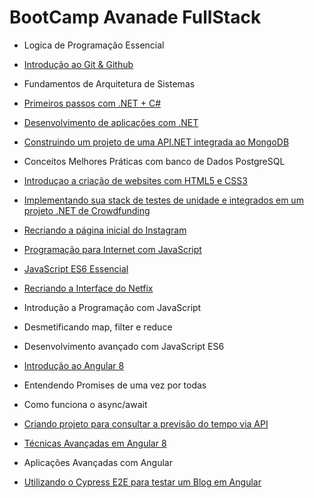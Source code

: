 # BootCamp Avanade FullStack

- Logica de Programação Essencial
- [Introdução ao Git & Github]( https://github.com/SidneyMoreira/bootCampsDIO/tree/master/EverisFullStack/IntroGitGithub/workspace/livro-receitas)
- Fundamentos de Arquitetura de Sistemas
- [Primeiros passos com .NET + C#](https://github.com/SidneyMoreira/bootCampsDIO/tree/master/DotNetFundamentals/PrimeirosPassosComDoNetPlusCSharp)
- [Desenvolvimento de aplicações com .NET](https://github.com/SidneyMoreira/bootCampsDIO/tree/main/AvanadeFullStack/DesenvAplicComDotNET)
- [Construindo um projeto de uma API.NET integrada ao MongoDB](https://github.com/SidneyMoreira/bootCampsDIO/tree/master/AvanadeFullStack/ConstProjAPIDotNetIntegMongoDB)
- Conceitos Melhores Práticas com banco de Dados PostgreSQL
- [Introduçao a criação de websites com HTML5 e CSS3](https://github.com/SidneyMoreira/bootCampsDIO/tree/master/EverisFullStack/IntroCriaWebSitesHTMLeCSS3)
- [Implementando sua stack de testes de unidade e integrados em um projeto .NET de Crowdfunding](https://github.com/SidneyMoreira/bootCampsDIO/tree/master/AvanadeFullStack/ImplemStackTestUnidIntegDotNETCrowdfunding )


- [Recriando a página inicial do Instagram](https://github.com/SidneyMoreira/bootCampsDIO/tree/master/EverisFullStack/RecriandoPagInitInstagram)
- [Programação para Internet com JavaScript](https://github.com/SidneyMoreira/bootCampsDIO/tree/master/AvanadeFullStack/ProgramInternetComJavaScript)
- [JavaScript ES6 Essencial](https://github.com/SidneyMoreira/bootCampsDIO/tree/master/AvanadeFullStack/JavaScritpES6_Essencial)
- [Recriando a Interface do Netfix](https://github.com/SidneyMoreira/bootCampsDIO/tree/master/EverisFullStack/RecriandoInterfaceNetflix)
- Introdução a Programação com JavaScript
- Desmetificando map, filter e reduce
- Desenvolvimento avançado com JavaScript ES6
- [Introdução ao Angular 8](https://github.com/SidneyMoreira/bootCampsDIO/tree/master/EverisFullStack/IntroducaoAngular8)
- Entendendo Promises de uma vez por todas
- Como funciona o async/await
- [Criando projeto para consultar a previsão do tempo via API](https://github.com/SidneyMoreira/bootCampsDIO/tree/master/EverisFullStack/CriandoProjPrevTempoAPI/jv-weather)
- [Técnicas Avançadas em Angular 8](https://github.com/SidneyMoreira/bootCampsDIO/tree/master/EverisFullStack/TecnicasAvancadaEmAngula8)
- Aplicações Avançadas com Angular
- [Utilizando o Cypress E2E para testar um Blog em Angular](https://github.com/SidneyMoreira/bootCampsDIO/tree/master/AvanadeFullStack/UtilCypresE2ETestBlogAngular)